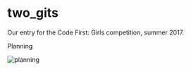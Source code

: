 # two_gits
Our entry for the Code First: Girls competition, summer 2017.


Planning

![planning](https://user-images.githubusercontent.com/20457311/28320334-38832e44-6bc8-11e7-97d1-d40e533d6579.jpg)
